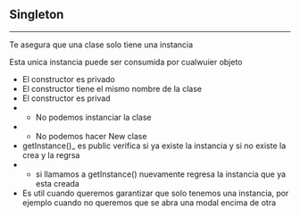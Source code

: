 ## Singleton
***

Te asegura que una clase solo tiene una instancia

Esta unica instancia puede ser consumida por cualwuier objeto

- El constructor es privado
- El constructor tiene el mismo nombre de la clase
- El constructor es privad
- - No podemos instanciar la clase
- - No podemos hacer New clase
- getInstance()_ es public verifica si ya existe la instancia y si no existe la crea y la regrsa
- -  si llamamos a getInstance() nuevamente regresa la instancia que ya esta creada
- Es util cuando queremos garantizar que solo tenemos una instancia, por ejemplo cuando no queremos que se abra una modal encima de otra
